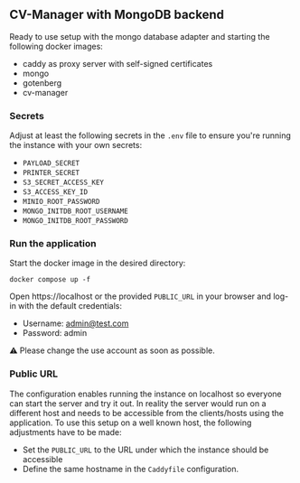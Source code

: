 ## CV-Manager with MongoDB backend
Ready to use setup with the mongo database adapter and starting the following docker images:
* caddy as proxy server with self-signed certificates
* mongo
* gotenberg
* cv-manager

### Secrets
Adjust at least the following secrets in the `.env` file to ensure you're running the instance with your own secrets:
* `PAYLOAD_SECRET`
* `PRINTER_SECRET`
* `S3_SECRET_ACCESS_KEY`
* `S3_ACCESS_KEY_ID`
* `MINIO_ROOT_PASSWORD`
* `MONGO_INITDB_ROOT_USERNAME`
* `MONGO_INITDB_ROOT_PASSWORD`

### Run the application
Start the docker image in the desired directory:
```
docker compose up -f
```
Open https://localhost or the provided `PUBLIC_URL` in your browser and log-in with the default credentials:

* Username: admin@test.com
* Password: admin

⚠️ Please change the use account as soon as possible.

### Public URL
The configuration enables running the instance on localhost so everyone can start the server and try it out. In reality the server would run on a different host and needs to be accessible from the clients/hosts using the application. 
To use this setup on a well known host, the following adjustments have to be made:
* Set the `PUBLIC_URL` to the URL under which the instance should be accessible
* Define the same hostname in the `Caddyfile` configuration.

